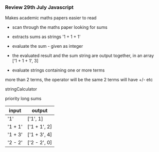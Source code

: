 ### Review 29th July Javascript

Makes academic maths papers easier to read

- scan through the maths paper looking for sums
- extracts sums as strings '1 + 1 + 1'
- evaluate the sum - given as integer
- the evaluated result and the sum string are output together, in an array ['1 + 1 + 1', 3]

- evaluate strings containing one or more terms

more than 2 terms, the operator will be the same
2 terms will have +/- etc

stringCalculator

priority long sums

| input   | output       |
| ------- | ------------ |
| '1'     | ['1', 1]     |
| '1 + 1' | ['1 + 1', 2] |
| '1 + 3' | ['1 + 3', 4] |
| '2 - 2' | ['2 - 2', 0] |
